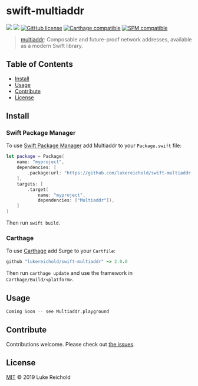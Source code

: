 # swift-multiaddr

[![](https://img.shields.io/badge/project-multiformats-blue.svg?style=flat-square)](https://github.com/multiformats/multiformats)
[![](https://img.shields.io/badge/readme%20style-standard-brightgreen.svg?style=flat-square)](https://github.com/RichardLitt/standard-readme)
 [![GitHub license](https://img.shields.io/badge/license-MIT-lightgrey.svg)](https://github.com/mattt/Surge/blob/master/LICENSE) [![Carthage compatible](https://img.shields.io/badge/Carthage-compatible-4BC51D.svg?style=flat)](https://github.com/Carthage/Carthage) [![SPM compatible](https://img.shields.io/badge/spm-compatible-brightgreen.svg?style=flat)](https://swift.org/package-manager)


> [multiaddr](https://github.com/multiformats/multiaddr): Composable and future-proof network addresses, available as a modern Swift library.

## Table of Contents

- [Install](#install)
- [Usage](#usage)
- [Contribute](#contribute)
- [License](#license)

## Install

### Swift Package Manager

To use [Swift Package Manager](https://swift.org/package-manager/) add Multiaddr to your `Package.swift` file:

```swift
let package = Package(
    name: "myproject",
    dependencies: [
        .package(url: "https://github.com/lukereichold/swift-multiaddr.git", from: "1.0.0"),
    ],
    targets: [
        .target(
            name: "myproject",
            dependencies: ["Multiaddr"]),
    ]
)
```

Then run `swift build`.


### Carthage

To use [Carthage](https://github.com/Carthage/Carthage) add Surge to your `Cartfile`:

```ruby
github "lukereichold/swift-multiaddr" ~> 2.0.0
```

Then run `carthage update` and use the framework in `Carthage/Build/<platform>`.


## Usage

```swift
Coming Soon -- see Multiaddr.playground
```

## Contribute

Contributions welcome. Please check out [the issues](https://github.com/lukereichold/swift-multiaddr/issues).

## License

[MIT](LICENSE) © 2019 Luke Reichold
